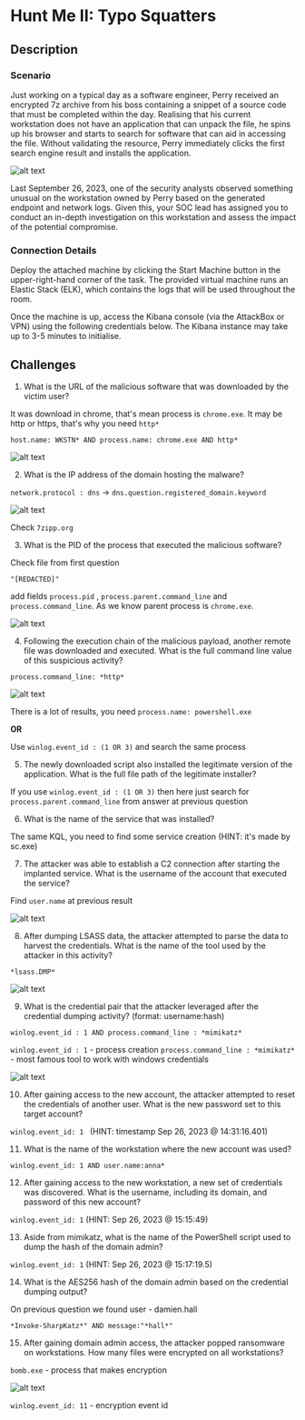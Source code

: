 # Hunt Me II: Typo Squatters

## Description

### Scenario

Just working on a typical day as a software engineer, Perry received an encrypted 7z archive from his boss containing a snippet of a source code that must be completed within the day. Realising that his current workstation does not have an application that can unpack the file, he spins up his browser and starts to search for software that can aid in accessing the file. Without validating the resource, Perry immediately clicks the first search engine result and installs the application. 

![alt text](image.png)

Last September 26, 2023, one of the security analysts observed something unusual on the workstation owned by Perry based on the generated endpoint and network logs. Given this, your SOC lead has assigned you to conduct an in-depth investigation on this workstation and assess the impact of the potential compromise.

### Connection Details

Deploy the attached machine by clicking the Start Machine button in the upper-right-hand corner of the task. The provided virtual machine runs an Elastic Stack (ELK), which contains the logs that will be used throughout the room. 

Once the machine is up, access the Kibana console (via the AttackBox or VPN) using the following credentials below. The Kibana instance may take up to 3-5 minutes to initialise.

## Challenges

1. What is the URL of the malicious software that was downloaded by the victim user?

It was download in chrome, that's mean process is `chrome.exe`. It may be http or https, that's why you need `http*`

`host.name: WKSTN* AND process.name: chrome.exe AND http*`

![alt text](image-1.png)


2. What is the IP address of the domain hosting the malware?

`network.protocol : dns` -> `dns.question.registered_domain.keyword`

![alt text](image-2.png)

Check `7zipp.org`


3. What is the PID of the process that executed the malicious software?

Check file from first question

`"[REDACTED]"`

add fields `process.pid` , `process.parent.command_line` and `process.command_line`. As we know parent process is `chrome.exe`.

![alt text](image-3.png)

4. Following the execution chain of the malicious payload, another remote file was downloaded and executed. What is the full command line value of this suspicious activity?

`process.command_line: *http*`

![alt text](image-4.png)

There is a lot of results, you need `process.name: powershell.exe`

**OR**

Use `winlog.event_id : (1 OR 3)` and search the same process

5. The newly downloaded script also installed the legitimate version of the application. What is the full file path of the legitimate installer?

If you use `winlog.event_id : (1 OR 3)` then here just search for `process.parent.command_line` from answer at previous question


6. What is the name of the service that was installed?

The same KQL, you need to find some service creation (HINT: it's made by sc.exe)

7. The attacker was able to establish a C2 connection after starting the implanted service. What is the username of the account that executed the service?

Find `user.name` at previous result

![alt text](image-5.png)

8. After dumping LSASS data, the attacker attempted to parse the data to harvest the credentials. What is the name of the tool used by the attacker in this activity?

`*lsass.DMP*`

![alt text](image-6.png)


9. What is the credential pair that the attacker leveraged after the credential dumping activity? (format: username:hash)

`winlog.event_id : 1 AND process.command_line : *mimikatz*`

`winlog.event_id : 1` - process creation
`process.command_line : *mimikatz*` - most famous tool to work with windows credentials

![alt text](image-7.png)

10. After gaining access to the new account, the attacker attempted to reset the credentials of another user. What is the new password set to this target account?

`winlog.event_id: 1 ` (HINT: timestamp Sep 26, 2023 @ 14:31:16.401)

11. What is the name of the workstation where the new account was used?

`winlog.event_id: 1 AND user.name:anna*`

12. After gaining access to the new workstation, a new set of credentials was discovered. What is the username, including its domain, and password of this new account?

`winlog.event_id: 1` (HINT: Sep 26, 2023 @ 15:15:49)

13. Aside from mimikatz, what is the name of the PowerShell script used to dump the hash of the domain admin?

`winlog.event_id: 1` (HINT: Sep 26, 2023 @ 15:17:19.5)

14. What is the AES256 hash of the domain admin based on the credential dumping output?

On previous question we found user - damien.hall

`*Invoke-SharpKatz*" AND message:"*hall*"`

15. After gaining domain admin access, the attacker popped ransomware on workstations. How many files were encrypted on all workstations?

`bomb.exe` - process that makes encryption

![alt text](image-8.png)

`winlog.event_id: 11` - encryption event id


